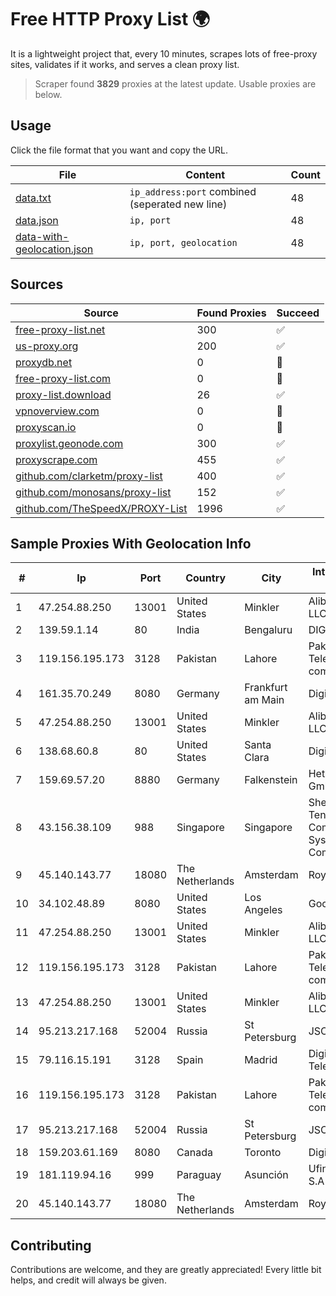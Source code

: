 
# Free HTTP Proxy List 🌍

It is a lightweight project that, every 10 minutes, scrapes lots of free-proxy sites, validates if it works, and serves a clean proxy list.


> Scraper found **3829** proxies at the latest update. Usable proxies are below.

## Usage

Click the file format that you want and copy the URL.


|File|Content|Count|
|----|-------|-----|
|[data.txt](https://raw.githubusercontent.com/themiralay/Proxy-List-World/master/data.txt)|`ip_address:port` combined (seperated new line)|48|
|[data.json](https://raw.githubusercontent.com/themiralay/Proxy-List-World/master/data.json)|`ip, port`|48|
|[data-with-geolocation.json](https://raw.githubusercontent.com/themiralay/Proxy-List-World/master/data-with-geolocation.json)|`ip, port, geolocation`|48|

## Sources

|Source|Found Proxies|Succeed|
|------|-------------|-------|
|[free-proxy-list.net](https://free-proxy-list.net)|300|✅|
|[us-proxy.org](https://www.us-proxy.org)|200|✅|
|[proxydb.net](http://proxydb.net)|0|🚫|
|[free-proxy-list.com](https://free-proxy-list.com/?page=&port=&type%5B%5D=http&type%5B%5D=https&up_time=0&search=Search)|0|🚫|
|[proxy-list.download](https://www.proxy-list.download/HTTP)|26|✅|
|[vpnoverview.com](https://vpnoverview.com/privacy/anonymous-browsing/free-proxy-servers)|0|🚫|
|[proxyscan.io](https://www.proxyscan.io)|0|🚫|
|[proxylist.geonode.com](https://proxylist.geonode.com/api/proxy-list?limit=300&page=1&sort_by=lastChecked&sort_type=desc&protocols=http,https)|300|✅|
|[proxyscrape.com](https://api.proxyscrape.com/v2/?request=displayproxies&protocol=http&timeout=10000&country=all&ssl=all&anonymity=all)|455|✅|
|[github.com/clarketm/proxy-list](https://raw.githubusercontent.com/clarketm/proxy-list/master/proxy-list-raw.txt)|400|✅|
|[github.com/monosans/proxy-list](https://raw.githubusercontent.com/monosans/proxy-list/main/proxies/http.txt)|152|✅|
|[github.com/TheSpeedX/PROXY-List](https://raw.githubusercontent.com/TheSpeedX/PROXY-List/master/http.txt)|1996|✅|


## Sample Proxies With Geolocation Info

|#|Ip|Port|Country|City|Internet Service Provider|
|-|--|----|-------|----|-------------------------|
|1|47.254.88.250|13001|United States|Minkler|Alibaba Cloud LLC|
|2|139.59.1.14|80|India|Bengaluru|DIGITALOCEAN|
|3|119.156.195.173|3128|Pakistan|Lahore|Pakistan Telecommuication company limited|
|4|161.35.70.249|8080|Germany|Frankfurt am Main|DigitalOcean, LLC|
|5|47.254.88.250|13001|United States|Minkler|Alibaba Cloud LLC|
|6|138.68.60.8|80|United States|Santa Clara|DigitalOcean, LLC|
|7|159.69.57.20|8880|Germany|Falkenstein|Hetzner Online GmbH|
|8|43.156.38.109|988|Singapore|Singapore|Shenzhen Tencent Computer Systems Company Limited|
|9|45.140.143.77|18080|The Netherlands|Amsterdam|RoyaleHosting BV|
|10|34.102.48.89|8080|United States|Los Angeles|Google LLC|
|11|47.254.88.250|13001|United States|Minkler|Alibaba Cloud LLC|
|12|119.156.195.173|3128|Pakistan|Lahore|Pakistan Telecommuication company limited|
|13|47.254.88.250|13001|United States|Minkler|Alibaba Cloud LLC|
|14|95.213.217.168|52004|Russia|St Petersburg|JSC Selectel|
|15|79.116.15.191|3128|Spain|Madrid|Digi Spain Telecom S.L.U.|
|16|119.156.195.173|3128|Pakistan|Lahore|Pakistan Telecommuication company limited|
|17|95.213.217.168|52004|Russia|St Petersburg|JSC Selectel|
|18|159.203.61.169|8080|Canada|Toronto|DigitalOcean, LLC|
|19|181.119.94.16|999|Paraguay|Asunción|Ufinet Paraguay S.A|
|20|45.140.143.77|18080|The Netherlands|Amsterdam|RoyaleHosting BV|



## Contributing

Contributions are welcome, and they are greatly appreciated! Every
little bit helps, and credit will always be given.

